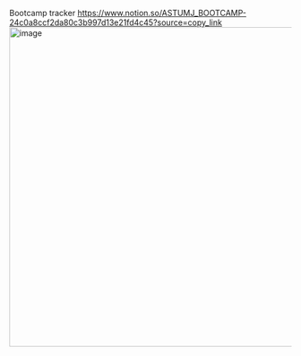 Bootcamp tracker https://www.notion.so/ASTUMJ_BOOTCAMP-24c0a8ccf2da80c3b997d13e21fd4c45?source=copy_link  
<img width="600" height="570" alt="image" src="https://github.com/user-attachments/assets/316c67d5-c06e-422d-b04a-cfc1284ce356" />
